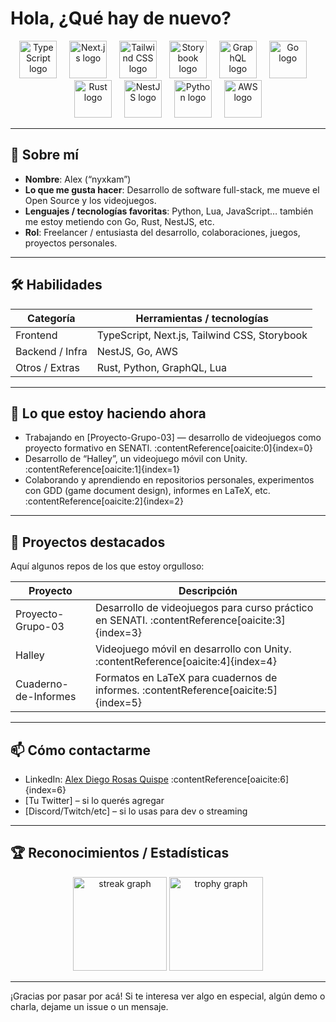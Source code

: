 # Hola, ¿Qué hay de nuevo?

<div align="center">
  <img src="https://skillicons.dev/icons?i=ts" height="60" alt="TypeScript logo" />
  <img width="12" />
  <img src="https://skillicons.dev/icons?i=nextjs" height="60" alt="Next.js logo" />
  <img width="12" />
  <img src="https://skillicons.dev/icons?i=tailwind" height="60" alt="Tailwind CSS logo" />
  <img width="12" />
  <img src="https://cdn.jsdelivr.net/gh/devicons/devicon/icons/storybook/storybook-original.svg" height="60" alt="Storybook logo" />
  <img width="12" />
  <img src="https://skillicons.dev/icons?i=graphql" height="60" alt="GraphQL logo" />
  <img width="12" />
  <img src="https://skillicons.dev/icons?i=go" height="60" alt="Go logo" />
  <img width="12" />
  <img src="https://skillicons.dev/icons?i=rust" height="60" alt="Rust logo" />
  <img width="12" />
  <img src="https://skillicons.dev/icons?i=nestjs" height="60" alt="NestJS logo" />
  <img width="12" />
  <img src="https://skillicons.dev/icons?i=py" height="60" alt="Python logo" />
  <img width="12" />
  <img src="https://skillicons.dev/icons?i=aws" height="60" alt="AWS logo" />
</div>

---

## 👤 Sobre mí

- **Nombre**: Alex (“nyxkam”)  
- **Lo que me gusta hacer**: Desarrollo de software full-stack, me mueve el Open Source y los videojuegos.  
- **Lenguajes / tecnologías favoritas**: Python, Lua, JavaScript… también me estoy metiendo con Go, Rust, NestJS, etc.  
- **Rol**: Freelancer / entusiasta del desarrollo, colaboraciones, juegos, proyectos personales.  

---

## 🛠 Habilidades

| Categoría | Herramientas / tecnologías |
|-----------|-----------------------------|
| Frontend | TypeScript, Next.js, Tailwind CSS, Storybook |
| Backend / Infra | NestJS, Go, AWS |
| Otros / Extras | Rust, Python, GraphQL, Lua |

---

## 🔭 Lo que estoy haciendo ahora

- Trabajando en [Proyecto-Grupo-03] — desarrollo de videojuegos como proyecto formativo en SENATI. :contentReference[oaicite:0]{index=0}  
- Desarrollo de “Halley”, un videojuego móvil con Unity. :contentReference[oaicite:1]{index=1}  
- Colaborando y aprendiendo en repositorios personales, experimentos con GDD (game document design), informes en LaTeX, etc. :contentReference[oaicite:2]{index=2}

---

## 📂 Proyectos destacados

Aquí algunos repos de los que estoy orgulloso:

| Proyecto | Descripción |
|----------|-------------|
| Proyecto-Grupo-03 | Desarrollo de videojuegos para curso práctico en SENATI. :contentReference[oaicite:3]{index=3} |
| Halley | Videojuego móvil en desarrollo con Unity. :contentReference[oaicite:4]{index=4} |
| Cuaderno-de-Informes | Formatos en LaTeX para cuadernos de informes. :contentReference[oaicite:5]{index=5} |

---

## 📫 Cómo contactarme

- LinkedIn: [Alex Diego Rosas Quispe](https://www.linkedin.com/in/alex-diego-rosas-quispe-347b0029b) :contentReference[oaicite:6]{index=6}  
- [Tu Twitter] – si lo querés agregar  
- [Discord/Twitch/etc] – si lo usas para dev o streaming

---

## 🏆 Reconocimientos / Estadísticas

<div align="center">
  <img src="https://streak-stats.demolab.com?user=nyxkam&locale=en&mode=daily&theme=dracula&hide_border=false&border_radius=5&order=3" height="150" alt="streak graph" />
  <img src="https://github-profile-trophy.vercel.app?username=nyxkam&theme=dracula&column=-1&row=1&margin-w=8&margin-h=8&no-bg=false&no-frame=false&order=4" height="150" alt="trophy graph" />
</div>

---

¡Gracias por pasar por acá! Si te interesa ver algo en especial, algún demo o charla, dejame un issue o un mensaje.  

